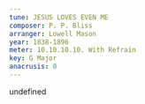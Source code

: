 ```yaml
---
tune: JESUS LOVES EVEN ME
composer: P. P. Bliss
arranger: Lowell Mason
year: 1838-1896
meter: 10.10.10.10. With Refrain
key: G Major
anacrusis: 0
---
```

undefined